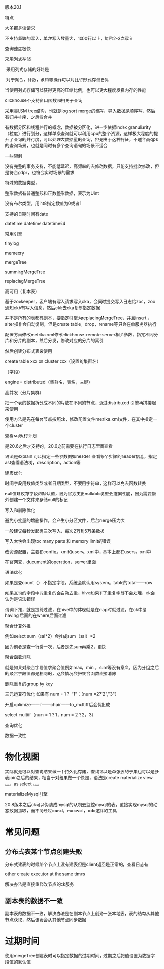 版本20.1



特点

大多都是读请求

不支持频繁的写入，单次写入数量大，1000行以上，每秒2-3次写入

查询速度极快

采用列式存储

​	采用列式存储的好处是

​		对于聚合，计数，求和等操作可以对比行形式存储更优

​		当使用列式存储可以获得更高的压缩比例，也可以更大程度发挥内存的性能

clickhouse不支持窗口函数和相关子查询



采用类LSM tree结构，也就是log sort merge的缩写，导入数据是顺序写，然后有归并排序，之后有合并

有数据分区和线程并行的概念，数据被分区化，进一步依据index granuliarity（粒度）进行划分，这样单条查询就可以利用cpu的整个资源，这样极大程度的提升了查询的并行度，可以处理大数据量的查询，但是由于这种特征，不适合高qps的查询场景，也就是同时有多个查询语句的场景不适合



一些限制

没有完整的事务支持，不能低延迟，高频率的去修改数据，只能支持批次修改，但是符合gdpr，也符合实时场景的需求



特殊的数据类型，

整形数据有普通整形和正数整形数据，表示为Uint

没有布尔类型，用int8指定数值为0或者1

支持的日期时间有date

datetime datetime datetime64



常用引擎

tinylog

memeory

mergeTree

summingMergeTree

replacingMergeTree



高可用（复本表）

基于zookeeper，客户端有写入请求写入cka，会同时提交写入日志给zoo，zoo通知ckb有写入信息，然后ckb去cka复制指定数据

并不是所有的表都有副本，要指定引擎为replacingMergeTree，并且insert ，alter操作会自动复制，但是create table，drop，rename等只会在单服务器执行

配置方面修改metrika.xml修改clickhouse-remote-server相关参数，指定不同分片和分片的副本，然后分发，修改对应的分片的索引

然后创建分布式表来使用

create table  xxx  on cluster xxx（设置的集群名）

（字段）

engine = distributed（集群名，表名，主键）

高并发（分片集群）

把一个表的数据拆分成不同的片放在不同的节点，通过distributed 引擎再拼接起来使用

使用方法是先在每台节点按照ck，修改配置文件metrika.xml文件，在其中指定一个cluster

查看sql执行计划

是20.6之后才支持的，20.6之前需要在执行日志里面查看

语法是explain  可以指定一些参数例如header 查看每个步骤的header信息，指定ast查看语法树，description，action等



建表优化

时间字段用数值类型或者日期类型，不要用字符串，这样可以免去函数转换

null值建议存字段的默认值，因为官方支出nullable类型会拖累性能，因为需要额外创建一个文件来存储null的标记

写入和删除优化

避免小批量的增删操作，会产生小分区文件，后台merge压力大

一般建议每秒发起两三次写入，每次2万到5万条数据

写入太快会出现too many parts 和 memory limit的错误



改资源配置，主要在config。xml和users。xml中，基本上都在users。xml中

在官网查，ducument的operation，server里面

语法优化

如果是查count（） 不指定字段，系统会默认用system。table的total——row

如果查询的字段中有重复的会自动去重，hive如果有了重复字段不会处理，ck会认为是语法错误

谓词下推，就是提前过滤，在hive中的体现就是在map时就过滤，在ck中是having 后面的在where后面过滤

聚合计算外推

例如select  sum（sal*2）会推成sum（sal）*2

因为前者是查一行乘一次，后者是先sum再乘2，更快

聚合函数消除

就是如果对聚合字段值求聚合值例如max，min ，sum等没有意义，因为分组之后的聚合字段值都是相同的，这会情况会把聚合函数直接消除

删除重复的group by key

三元运算符优化  如果有 num = 1？ “1”：（num =2?"2","3"）

开启optimize——if——chain——to_multiff后会优化成

select  multiif（num = 1？1，num = 2？2，3）

查询优化

数据一致性

# 物化视图

实际就是可以对查询结果做一个持久化存储，查询可以是单张表的子集也可以是多表join之后的结果，相当于对结果做一个快照，语法是create materialize view 。。。as select 。。。

materializeMysql引擎

20.8版本之后ck可以伪装成mysql的从机去监控mysql的表，直接实现mysql的动态数据抓取，而不同经过canal，maxwell，cdc这样的工具

# 常见问题

## 分布式表某个节点创建失败

分布式建表的时候某个节点上没有建表但是client返回是正常的，查看日志有

other create executor at the same times

解决办法是直接重启改节点的ck服务

## 副本表的数据不一致

副本表的数据不一致，解决办法是在副本节点上创建一张本地表，表的结构从其他节点获取，然后该表会从其他节点同步数据

# 过期时间

使用mergeTree创建表时可以指定数据的过期时间，过期之后把值设置为数据字段值的默认值

